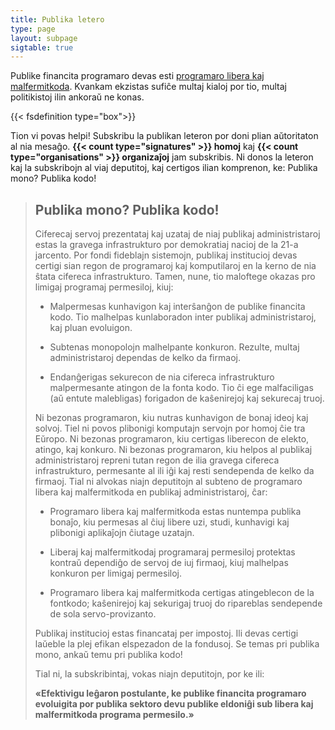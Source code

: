 ```yaml
---
title: Publika letero
type: page
layout: subpage
sigtable: true
---
```


Publike financita programaro devas esti [programaro libera kaj
malfermitkoda][fs]. Kvankam ekzistas sufiĉe multaj kialoj por tio, multaj
politikistoj ilin ankoraŭ ne konas.

{{< fsdefinition type="box">}}

Tion vi povas helpi! Subskribu la publikan leteron por doni plian aŭtoritaton al
nia mesaĝo. **{{< count type="signatures" >}} homoj** kaj **{{< count
type="organisations" >}} organizaĵoj** jam subskribis. Ni donos la leteron kaj
la subskribojn al viaj deputitoj, kaj certigos ilian komprenon, ke: Publika
mono?  Publika kodo!

> ## Publika mono? Publika kodo!
> 
> Ciferecaj servoj prezentataj kaj uzataj de niaj publikaj administristaroj
> estas la gravega infrastrukturo por demokratiaj nacioj de la 21-a
> jarcento. Por fondi fideblajn sistemojn, publikaj institucioj devas certigi
> sian regon de programaroj kaj komputilaroj en la kerno de nia ŝtata cifereca
> infrastrukturo. Tamen, nune, tio maloftege okazas pro limigaj programaj
> permesiloj, kiuj:
> 
> * Malpermesas kunhavigon kaj interŝanĝon de publike financita kodo. Tio
>   malhelpas kunlaboradon inter publikaj administristaroj, kaj pluan evoluigon.
>
> * Subtenas monopolojn malhelpante konkuron. Rezulte, multaj administristaroj
>   dependas de kelko da firmaoj.
>
> * Endanĝerigas sekurecon de nia cifereca infrastrukturo malpermesante atingon
>   de la fonta kodo. Tio ĉi ege malfaciligas (aŭ entute malebligas) forigadon
>   de kaŝenirejoj kaj sekurecaj truoj.
> 
> Ni bezonas programaron, kiu nutras kunhavigon de bonaj ideoj kaj solvoj. Tiel
> ni povos plibonigi komputajn servojn por homoj ĉie tra Eŭropo. Ni bezonas
> programaron, kiu certigas liberecon de elekto, atingo, kaj konkuro. Ni bezonas
> programaron, kiu helpos al publikaj administristaroj repreni tutan regon de
> ilia gravega cifereca infrastrukturo, permesante al ili iĝi kaj resti
> sendependa de kelko da firmaoj. Tial ni alvokas niajn deputitojn al subteno de
> programaro libera kaj malfermitkoda en publikaj administristaroj, ĉar:
> 
> * Programaro libera kaj malfermitkoda estas nuntempa publika bonaĵo, kiu
>   permesas al ĉiuj libere uzi, studi, kunhavigi kaj plibonigi aplikaĵojn
>   ĉiutage uzatajn.
>
> * Liberaj kaj malfermitkodaj programaraj permesiloj protektas kontraŭ
>   dependiĝo de servoj de iuj firmaoj, kiuj malhelpas konkuron per limigaj
>   permesiloj.
>
> * Programaro libera kaj malfermitkoda certigas atingeblecon de la fontkodo;
>   kaŝenirejoj kaj sekurigaj truoj do ripareblas sendepende de sola
>   servo-provizanto.
> 
> Publikaj institucioj estas financataj per impostoj. Ili devas certigi laŭeble
> la plej efikan elspezadon de la fondusoj. Se temas pri publika mono, ankaŭ
> temu pri publika kodo!
> 
> Tial ni, la subskribintaj, vokas niajn deputitojn, por ke ili:
> 
> **«Efektivigu leĝaron postulante, ke publike financita programaro evoluigita
> por publika sektoro devu publike eldoniĝi sub libera kaj malfermitkoda
> programa permesilo.»**

[fs]: https://fsfe.org/freesoftware/basics/summary.html "Libera programaro rajtigas ĉiujn uzi, studi, kunhavigi kaj plibonigi la programaron. Tiu ĉi rajto helpas subteni aliajn fundamentajn liberecojn, kiel liberecojn de parolo, preso, kaj privateco."
